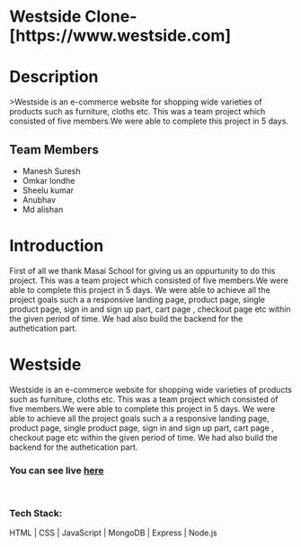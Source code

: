 
<h1>Westside Clone-[https://www.westside.com]</h1>
<h1>Description</h1>
<p>>Westside is an e-commerce website for shopping wide varieties of products such as furniture, cloths etc.
 This was a team project which consisted of five members.We were able to complete this project in 5 days.<p>
<h2>Team Members</h2>
<ul>
  <li>Manesh Suresh</li>
  <li>Omkar londhe</li>
  <li>Sheelu kumar</li>
  <li>Anubhav</li>
  <li>Md alishan</li>
 </ul>
 <h1>Introduction</h1>
 <p>First of all we thank Masai School for giving us an oppurtunity to do this project. This was a team project which consisted of five members.We were able to complete   this project in 5 days. We were able to achieve all the project goals such a a responsive landing page, product page, single product page, sign in and sign up part,     cart   page , checkout page etc within the given period of time. We had also build the backend for the authetication part. </p>
 <h1>Westside</h1>
<p>Westside is an e-commerce website for shopping wide varieties of products such as furniture, cloths etc.
 This was a team project which consisted of five members.We were able to complete   this project in 5 days. We were able to achieve all the project goals such a a responsive landing page, product page, single product page, sign in and sign up part, cart page , checkout page etc within the given period of time. We had also build the backend for the authetication part.</p>
<h3>You can see live <a href="https://westside-ecommerce-clone.vercel.app/">here</a></h3>
<img src="https://miro.medium.com/max/1400/1*4mMg1I6LrMX5q3TeHTz3wQ.png" alt=""></img>
<img src="https://miro.medium.com/max/1400/1*qbNf_ZZeIlS_pOIcuwDcVQ.png" alt=""></img>
<img src="https://miro.medium.com/max/1400/1*nviW42wceA3dwDwA_cVdBA.png" alt=""></img>
<img src="https://miro.medium.com/max/1400/1*4QAlvpE-LSGub7FQOdTpOA.png" alt=""></img>


<h3>Tech Stack:</h3>
<p>HTML | CSS | JavaScript | MongoDB | Express | Node.js</p>
